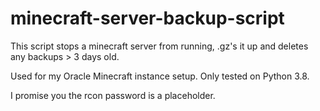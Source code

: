 # minecraft-server-backup-script

This script stops a minecraft server from running, .gz's it up and deletes any backups > 3 days old.

Used for my Oracle Minecraft instance setup. Only tested on Python 3.8.

I promise you the rcon password is a placeholder.
